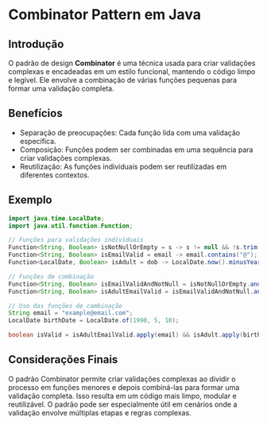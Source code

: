 # Combinator Pattern em Java

## Introdução

O padrão de design **Combinator** é uma técnica usada para criar validações complexas e encadeadas em um estilo funcional, mantendo o código limpo e legível. Ele envolve a combinação de várias funções pequenas para formar uma validação completa.

## Benefícios

- Separação de preocupações: Cada função lida com uma validação específica.
- Composição: Funções podem ser combinadas em uma sequência para criar validações complexas.
- Reutilização: As funções individuais podem ser reutilizadas em diferentes contextos.

## Exemplo

```java
import java.time.LocalDate;
import java.util.function.Function;

// Funções para validações individuais
Function<String, Boolean> isNotNullOrEmpty = s -> s != null && !s.trim().isEmpty();
Function<String, Boolean> isEmailValid = email -> email.contains("@");
Function<LocalDate, Boolean> isAdult = dob -> LocalDate.now().minusYears(18).isAfter(dob);

// Funções de combinação
Function<String, Boolean> isEmailValidAndNotNull = isNotNullOrEmpty.and(isEmailValid);
Function<String, Boolean> isAdultEmailValid = isEmailValidAndNotNull.and(isAdultEmailValid);

// Uso das funções de combinação
String email = "example@email.com";
LocalDate birthDate = LocalDate.of(1990, 5, 10);

boolean isValid = isAdultEmailValid.apply(email) && isAdult.apply(birthDate);
```

## Considerações Finais

O padrão Combinator permite criar validações complexas ao dividir o processo em funções menores e depois combiná-las para formar uma validação completa. Isso resulta em um código mais limpo, modular e reutilizável. O padrão pode ser especialmente útil em cenários onde a validação envolve múltiplas etapas e regras complexas.